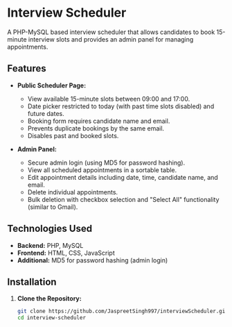# Interview Scheduler

A PHP-MySQL based interview scheduler that allows candidates to book 15-minute interview slots and provides an admin panel for managing appointments.

## Features

- **Public Scheduler Page:**

  - View available 15-minute slots between 09:00 and 17:00.
  - Date picker restricted to today (with past time slots disabled) and future dates.
  - Booking form requires candidate name and email.
  - Prevents duplicate bookings by the same email.
  - Disables past and booked slots.

- **Admin Panel:**
  - Secure admin login (using MD5 for password hashing).
  - View all scheduled appointments in a sortable table.
  - Edit appointment details including date, time, candidate name, and email.
  - Delete individual appointments.
  - Bulk deletion with checkbox selection and "Select All" functionality (similar to Gmail).

## Technologies Used

- **Backend:** PHP, MySQL
- **Frontend:** HTML, CSS, JavaScript
- **Additional:** MD5 for password hashing (admin login)

## Installation

1. **Clone the Repository:**

   ```bash
   git clone https://github.com/JaspreetSingh997/interviewScheduler.git
   cd interview-scheduler
   ```
